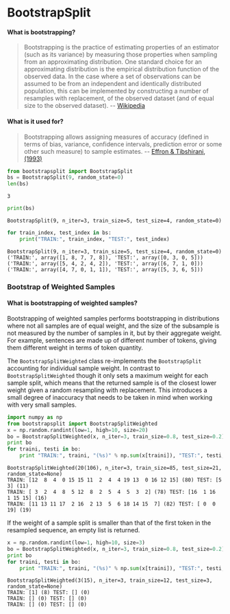 # BootstrapSplit

#### What is bootstrapping?
> Bootstrapping is the practice of estimating properties of an estimator (such as its variance) by measuring those properties when sampling from an approximating distribution. One standard choice for an approximating distribution is the empirical distribution function of the observed data. In the case where a set of observations can be assumed to be from an independent and identically distributed population, this can be implemented by constructing a number of resamples with replacement, of the observed dataset (and of equal size to the observed dataset). -- [Wikipedia](http://en.wikipedia.org/wiki/Bootstrapping_%28statistics%29 "Bootstrapping (Statistics)")

#### What is it used for?
> Bootstrapping allows assigning measures of accuracy (defined in terms of bias, variance, confidence intervals, prediction error or some other such measure) to sample estimates. -- [Effron & Tibshirani, (1993)](https://books.google.co.uk/books/about/An_Introduction_to_the_Bootstrap.html?id=gLlpIUxRntoC&hl=en "An Introduction to the Bootstrap")


```python
from bootstrapsplit import BootstrapSplit
bs = BootstrapSplit(9, random_state=0)
len(bs)
```

    3

```python
print(bs)
```

    BootstrapSplit(9, n_iter=3, train_size=5, test_size=4, random_state=0)

```python
for train_index, test_index in bs:
    print("TRAIN:", train_index, "TEST:", test_index)
```

    BootstrapSplit(9, n_iter=3, train_size=5, test_size=4, random_state=0)
    ('TRAIN:', array([1, 8, 7, 7, 8]), 'TEST:', array([0, 3, 0, 5]))
    ('TRAIN:', array([5, 4, 2, 4, 2]), 'TEST:', array([6, 7, 1, 0]))
    ('TRAIN:', array([4, 7, 0, 1, 1]), 'TEST:', array([5, 3, 6, 5]))


### Bootstrap of Weighted Samples

#### What is bootstrapping of weighted samples?

Bootstrapping of weighted samples performs bootstrapping in distributions where not all samples are of equal weight, and the size of the subsample is not measured by the number of samples in it, but by their aggregate weight. For example, sentences are made up of different number of tokens, giving them different weight in terms of token quantity.

The `BootstrapSplitWeighted` class re-implements the `BootstrapSplit` accounting for individual sample weight. In contrast to `BootstrapSplitWeighted` though it only sets a maximum weight for each sample split, which means that the returned sample is of the closest lower weight given a random resampling with replacement. This introduces a small degree of inaccuracy that needs to be taken in mind when working with very small samples.

```python
import numpy as np
from bootstrapsplit import BootstrapSplitWeighted
x = np.random.randint(low=1, high=10, size=20)
bo = BootstrapSplitWeighted(x, n_iter=3, train_size=0.8, test_size=0.2)
print bo
for traini, testi in bo:
    print "TRAIN:", traini, "(%s)" % np.sum(x[traini]), "TEST:", testi, "(%s)" % np.sum(x[testi])
```

    BootstrapSplitWeighted(20(106), n_iter=3, train_size=85, test_size=21, random_state=None)
    TRAIN: [12  8  4  0 15 15 11  2  4  4 19 13  0 16 12 15] (80) TEST: [5 3] (11)
    TRAIN: [ 3  2  4  8  5 12  8  2  5  4  5  3  2] (78) TEST: [16  1 16  1 15 15] (16)
    TRAIN: [11 13 11 17  2 16  2 13  5  6 18 14 15  7] (82) TEST: [ 0  0 19] (19)

If the weight of a sample split is smaller than that of the first token in the resampled sequence, an empty list is returned.

```python
x = np.random.randint(low=1, high=10, size=3)
bo = BootstrapSplitWeighted(x, n_iter=3, train_size=0.8, test_size=0.2)
print bo
for traini, testi in bo:
    print "TRAIN:", traini, "(%s)" % np.sum(x[traini]), "TEST:", testi, "(%s)" % np.sum(x[testi])
```

    BootstrapSplitWeighted(3(15), n_iter=3, train_size=12, test_size=3, random_state=None)
    TRAIN: [1] (8) TEST: [] (0)
    TRAIN: [] (0) TEST: [] (0)
    TRAIN: [] (0) TEST: [] (0)


